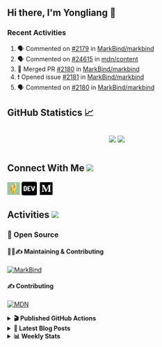## Hi there, I'm Yongliang 👋

### Recent Activities

<!--START_SECTION:activity-->
1. 🗣 Commented on [#2179](https://github.com/MarkBind/markbind/issues/2179) in [MarkBind/markbind](https://github.com/MarkBind/markbind)
2. 🗣 Commented on [#24615](https://github.com/mdn/content/issues/24615) in [mdn/content](https://github.com/mdn/content)
3. 🎉 Merged PR [#2180](https://github.com/MarkBind/markbind/pull/2180) in [MarkBind/markbind](https://github.com/MarkBind/markbind)
4. ❗️ Opened issue [#2181](https://github.com/MarkBind/markbind/issues/2181) in [MarkBind/markbind](https://github.com/MarkBind/markbind)
5. 🗣 Commented on [#2180](https://github.com/MarkBind/markbind/issues/2180) in [MarkBind/markbind](https://github.com/MarkBind/markbind)
<!--END_SECTION:activity-->

## GitHub Statistics :chart_with_upwards_trend:
<div align="center">
<div style="display: flex; align-items: center; justify-content: center;">

[![](https://github-readme-stats-tlylt.vercel.app/api?username=tlylt&show_icons=true&theme=tokyonight&hide_border=true&locale=en)](https://github.com/tlylt)
[![](https://github-readme-streak-stats.herokuapp.com/?user=tlylt&theme=tokyonight&hide_border=true)](https://github.com/tlylt)
</div>
</div>

## Connect With Me <img src="https://media.giphy.com/media/2wh5K5yE3ulp3xgYcG/giphy-downsized.gif" width="30">

<a href="https://www.yongliangliu.com/" target="_blank"><img align="center" src="static/site-icon.png" alt="yongliangliu.com" height="29" width="29" /></a>
<a href="https://dev.to/tlylt" target="_blank"><img align="center" src="static/dev-badge.svg" alt="dev.to/tlylt" height="35" width="35" /></a>
<a href="https://tlylt.medium.com" target="_blank"><img align="center" src="static/medium.png" alt="tlylt.medium.com" height="35" width="35" /></a>

## Activities <img src="https://media.giphy.com/media/WUlplcMpOCEmTGBtBW/giphy.gif" width="30">

### 🔭 Open Source

#### 👷‍♂️✍️ Maintaining & Contributing
[![MarkBind](https://github-readme-stats-tlylt.vercel.app/api/pin/?username=markbind&repo=markbind)](https://github.com/MarkBind/markbind)

#### ✍️ Contributing
[![MDN](https://github-readme-stats-tlylt.vercel.app/api/pin/?username=mdn&repo=content)](https://github.com/mdn/content)

<details>
<summary> <b>🎬 Published GitHub Actions </b> </summary>

[![install-graphviz](https://github-readme-stats-tlylt.vercel.app/api/pin/?username=tlylt&repo=install-graphviz)](https://github.com/tlylt/install-graphviz)

[![reposense-action](https://github-readme-stats-tlylt.vercel.app/api/pin/?username=tlylt&repo=reposense-action)](https://github.com/tlylt/reposense-action)

[![markbin-action](https://github-readme-stats-tlylt.vercel.app/api/pin/?username=markbind&repo=markbind-action)](https://github.com/MarkBind/markbind-action)

</details>

<details>
<summary> <b>📕 Latest Blog Posts</b> </summary>

<!-- BLOG-POST-LIST:START -->
- [Deploy a ChatGPT API Server in no time](https://www.yongliangliu.com/blog/chatgpt-nextjs-server/)
- [Creating a regex-based Markdown parser in TypeScript](https://www.yongliangliu.com/blog/rmark/)
- [Create VSCode Snippets for Markdown Blog Workflows](https://www.yongliangliu.com/blog/vscode-snippets/)
- [Brag Doc 2023](https://www.yongliangliu.com/blog/brag-doc-2023/)
- [My Journey into Open Source](https://www.yongliangliu.com/blog/my-journey-into-open-source/)
<!-- BLOG-POST-LIST:END -->

</details>

<details>
<summary> <b>📊 Weekly Stats</b> </summary>

<!--START_SECTION:waka-->
![Code Time](http://img.shields.io/badge/Code%20Time-814%20hrs%2034%20mins-blue)

**🐱 My GitHub Data** 

> 📦 604.5 kB Used in GitHub's Storage 
 > 
> 🏆 607 Contributions in the Year 2023
 > 
> 🚫 Not Opted to Hire
 > 
> 📜 162 Public Repositories 
 > 
> 🔑 27 Private Repositories 
 > 
**I'm an Early 🐤** 

```text
🌞 Morning                1726 commits        ██████████░░░░░░░░░░░░░░░   41.15 % 
🌆 Daytime                1169 commits        ███████░░░░░░░░░░░░░░░░░░   27.87 % 
🌃 Evening                1175 commits        ███████░░░░░░░░░░░░░░░░░░   28.02 % 
🌙 Night                  124 commits         █░░░░░░░░░░░░░░░░░░░░░░░░   02.96 % 
```
📅 **I'm Most Productive on Sunday** 

```text
Monday                   627 commits         ████░░░░░░░░░░░░░░░░░░░░░   14.95 % 
Tuesday                  628 commits         ████░░░░░░░░░░░░░░░░░░░░░   14.97 % 
Wednesday                596 commits         ████░░░░░░░░░░░░░░░░░░░░░   14.21 % 
Thursday                 588 commits         ████░░░░░░░░░░░░░░░░░░░░░   14.02 % 
Friday                   558 commits         ███░░░░░░░░░░░░░░░░░░░░░░   13.30 % 
Saturday                 509 commits         ███░░░░░░░░░░░░░░░░░░░░░░   12.14 % 
Sunday                   688 commits         ████░░░░░░░░░░░░░░░░░░░░░   16.40 % 
```


📊 **This Week I Spent My Time On** 

```text
🕑︎ Time Zone: Asia/Singapore

💬 Programming Languages: 
Markdown                 12 hrs 33 mins      ████████████████░░░░░░░░░   65.38 % 
JavaScript               2 hrs 10 mins       ███░░░░░░░░░░░░░░░░░░░░░░   11.35 % 
TypeScript               1 hr 5 mins         █░░░░░░░░░░░░░░░░░░░░░░░░   05.69 % 
Java                     50 mins             █░░░░░░░░░░░░░░░░░░░░░░░░   04.36 % 
YAML                     32 mins             █░░░░░░░░░░░░░░░░░░░░░░░░   02.83 % 
```


 Last Updated on 23/02/2023 00:36:47 UTC
<!--END_SECTION:waka-->

</details>
